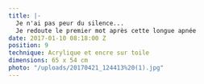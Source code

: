 ```yaml
---
title: |-
  Je n'ai pas peur du silence...
  Je redoute le premier mot après cette longue apnée
date: 2017-01-10 08:18:00 Z
position: 9
technique: Acrylique et encre sur toile
dimensions: 65 x 54 cm
photo: "/uploads/20170421_124413%20(1).jpg"
---
```


